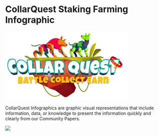 # CollarQuest Staking Farming Infographic

![CollarQuest a Metaverse Play2Earn Ecosystem](../../.gitbook/assets/CollarQuest-SM.png)

CollarQuest Infographics are graphic visual representations that include information, data, or knowledge to present the information quickly and clearly from our Community Papers.

![](../../.gitbook/assets/CollarToken\_Inforgraphic\_D12.jpeg)
